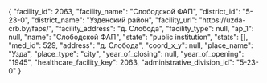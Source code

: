 {
    "facility_id": 2063,
    "facility_name": "Слободской ФАП",
    "district_id": "5-23-0",
    "district_name": "Узденский район",
    "facility_url": "https:\/\/uzda-crb.by\/faps\/",
    "facility_address": "д. Слобода",
    "facility_type": null,
    "ap_1": null,
    "name": "Слободской ФАП",
    "state": "public institution",
    "stats": [],
    "med_id": 529,
    "address": "д. Слобода",
    "coord_x_y": null,
    "place_name": "Узда",
    "place_type": "city",
    "year_of_closing": null,
    "year_of_opening": "1945",
    "healthcare_facility_key": 2063,
    "administrative_division_id": "5-23-0"
}